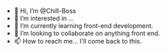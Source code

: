 - 👋 Hi, I’m @Chill-Boss
- 👀 I’m interested in ...
- 🌱 I’m currently learning front-end development.
- 💞️ I’m looking to collaborate on anything front end.
- 📫 How to reach me... I'll come back to this. 

<!---
Chill-Boss/Chill-Boss is a ✨ special ✨ repository because its `README.md` (this file) appears on your GitHub profile.
You can click the Preview link to take a look at your changes.
--->
